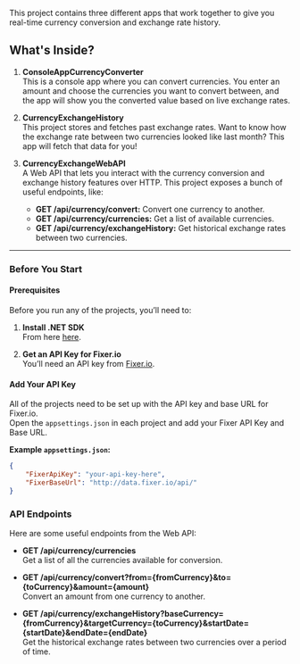 This project contains three different apps that work together to give you real-time currency conversion and exchange rate history.

## **What's Inside?**

1. **ConsoleAppCurrencyConverter**  
   This is a console app where you can convert currencies. You enter an amount and choose the currencies you want to convert between, and the app will show you the converted value based on live exchange rates.

2. **CurrencyExchangeHistory**  
   This project stores and fetches past exchange rates. Want to know how the exchange rate between two currencies looked like last month? This app will fetch that data for you!

3. **CurrencyExchangeWebAPI**  
   A Web API that lets you interact with the currency conversion and exchange history features over HTTP. This project exposes a bunch of useful endpoints, like:
   - **GET /api/currency/convert:** Convert one currency to another.
   - **GET /api/currency/currencies:** Get a list of available currencies.
   - **GET /api/currency/exchangeHistory:** Get historical exchange rates between two currencies.

---

### **Before You Start**

#### Prerequisites

Before you run any of the projects, you’ll need to:

1. **Install .NET SDK**  
   From here [here](https://dotnet.microsoft.com/download).

2. **Get an API Key for Fixer.io**  
   You’ll need an API key from [Fixer.io](https://fixer.io/). 

#### **Add Your API Key**  
All of the projects need to be set up with the API key and base URL for Fixer.io.  
Open the `appsettings.json` in each project and add your Fixer API Key and Base URL.  

**Example `appsettings.json`:**
```json
{
    "FixerApiKey": "your-api-key-here",
    "FixerBaseUrl": "http://data.fixer.io/api/"
}
```
### **API Endpoints**

Here are some useful endpoints from the Web API:

- **GET /api/currency/currencies**  
  Get a list of all the currencies available for conversion.

- **GET /api/currency/convert?from={fromCurrency}&to={toCurrency}&amount={amount}**  
  Convert an amount from one currency to another.

- **GET /api/currency/exchangeHistory?baseCurrency={fromCurrency}&targetCurrency={toCurrency}&startDate={startDate}&endDate={endDate}**  
  Get the historical exchange rates between two currencies over a period of time.
